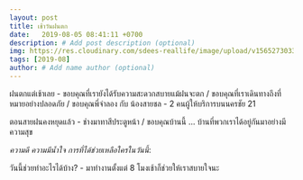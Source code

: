 ```yaml
---
layout: post
title: เช้าวันฝนตก
date:   2019-08-05 08:41:11 +0700
description: # Add post description (optional)
img: https://res.cloudinary.com/sdees-reallife/image/upload/v1565273033/IMG_8647.jpg # Add image post (optional)
tags: [2019-08]
author: # Add name author (optional)
---
```

ฝนตกแต่เช้าเลย - ขอบคุณที่เรายังได้รับความสะดวกสบายแม้ฝนจะตก / ขอบคุณที่เราเดินทางถึงที่หมายอย่างปลอดภัย / ขอบคุณพี่จำลอง กับ น้องสายชล - 2 คนผู้ให้บริการบนนครชัย 21

ตอนสายฝนคงหยุดแล้ว - ช่างมาทาสีประตูหน้า / ขอบคุณบ้านนี้ ... บ้านที่พวกเราได้อยู่กันมาอย่างมีความสุข

<i class="fa fa-child" style="color:plum"></i>

*ความดี ความมีน้ำใจ การที่ได้ช่วยเหลือใครในวันนี้*:

วันนี้ช่วยทำอะไรได้บ้าง? - มาทำงานตั้งแต่ 8 โมงเช้าก็ช่วยให้เราสบายใจนะ
